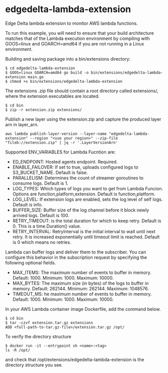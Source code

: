# edgedelta-lambda-extension
Edge Delta lambda extension to monitor AWS lambda functions.

To run this example, you will need to ensure that your build architecture matches that of the Lambda execution environment by compiling with GOOS=linux and GOARCH=amd64 if you are not running in a Linux environment.

Building and saving package into a bin/extensions directory:

```
$ cd edgedelta-lambda-extension
$ GOOS=linux GOARCH=amd64 go build -o bin/extensions/edgedelta-lambda-extension main.go
$ chmod +x bin/extensions/edgedelta-lambda-extension
```

The extensions .zip file should contain a root directory called extensions/, where the extension executables are located.

```
$ cd bin
$ zip -r extension.zip extensions/
```

Publish a new layer using the extension.zip and capture the produced layer arn in layer_arn.

```
aws lambda publish-layer-version --layer-name "edgedelta-lambda-extension" --region "<use your region>" --zip-file  "fileb://extension.zip" | jq -r '.LayerVersionArn'
```

Supported ENV_VARIABLES for Lambda Fucntion are:

- ED_ENDPOINT: Hosted agents endpoint. Required.
- ENABLE_FAILOVER: If set to true, uploads configured logs to S3_BUCKET_NAME. Default is false.
- PARALLELISM: Determines the count of streamer goroutines to consume logs. Default is 1.
- LOG_TYPES: Which types of logs you want to get from Lambda Funcion. Options are function,platform,extension. Default is function,platform.
- LOG_LEVEL: If extension logs are enabled, sets the log level of self logs. Default is info.
- BUFFER_SIZE: Buffer size of the log channel before it block newly arrived logs. Default is 100.
- RETRY_TIMEOUT: is the total duration for which to keep retry. Default is 0. This is a time.Duration() value.
- RETRY_INTERVAL: RetryInterval is the initial interval to wait until next retry. It is increased exponentially until timeout limit is reached. Default is 0 which means no retries.
  
Lambda can buffer logs and deliver them to the subscriber. You can configure this behavior in the subscription request by specifying the following optional fields.
- MAX_ITEMS: The maximum number of events to buffer in memory. Default: 1000. Minimum: 1000. Maximum: 10000.
- MAX_BYTES: The maximum size (in bytes) of the logs to buffer in memory. Default: 262144. Minimum: 262144. Maximum: 1048576.
- TIMEOUT_MS: he maximum number of events to buffer in memory. Default: 1000. Minimum: 1000. Maximum: 10000.

In your AWS Lambda container image Dockerfile, add the command below.
```
$ cd bin
$ tar -czvf extension.tar.gz extensions
ADD <full-path-to-tar.gz-file>/extension.tar.gz /opt/
```
To verify the directory structure

```
$ docker run -it --entrypoint sh <name>:<tag>
ls -R /opt/ 
```
and check that /opt/extensions/edgedelta-lambda-extension is the directory structure you see.
